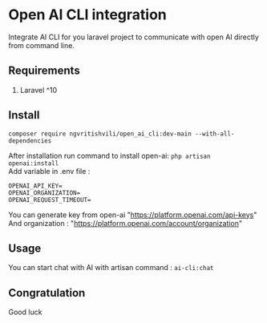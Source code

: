 # Open AI CLI integration

Integrate AI CLI for you laravel project to communicate with open AI directly from command line.

## Requirements
1. Laravel ^10
 
## Install

`composer require ngvritishvili/open_ai_cli:dev-main --with-all-dependencies`

After installation run command to install open-ai: `php artisan openai:install` \
Add variable in .env file : 

`OPENAI_API_KEY=` \
`OPENAI_ORGANIZATION=` \
`OPENAI_REQUEST_TIMEOUT=`

You can generate key from open-ai "https://platform.openai.com/api-keys" \
And organization : "https://platform.openai.com/account/organization" 

## Usage

You can start chat with AI with artisan command : `ai-cli:chat`

## Congratulation
 Good luck